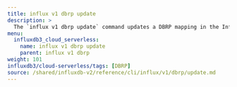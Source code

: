 ```yaml
---
title: influx v1 dbrp update
description: >
  The `influx v1 dbrp update` command updates a DBRP mapping in the InfluxDB 1.x compatibility API.
menu:
  influxdb3_cloud_serverless:
    name: influx v1 dbrp update
    parent: influx v1 dbrp
weight: 101
influxdb3/cloud-serverless/tags: [DBRP]
source: /shared/influxdb-v2/reference/cli/influx/v1/dbrp/update.md
---
```


<!-- The content of this file is at 
// SOURCE content/shared/influxdb-v2/reference/cli/influx/v1/dbrp/update.md-->